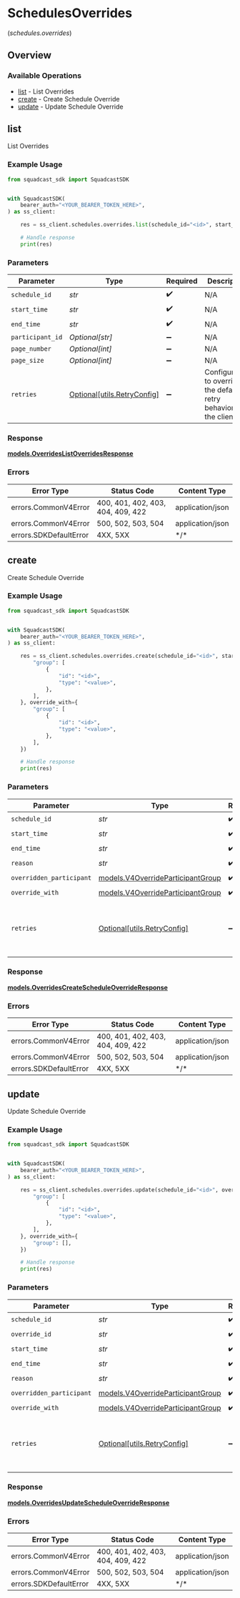 # SchedulesOverrides
(*schedules.overrides*)

## Overview

### Available Operations

* [list](#list) - List Overrides
* [create](#create) - Create Schedule Override
* [update](#update) - Update Schedule Override

## list

List Overrides

### Example Usage

<!-- UsageSnippet language="python" operationID="Overrides_listOverrides" method="get" path="/v4/schedules/{scheduleID}/overrides" -->
```python
from squadcast_sdk import SquadcastSDK


with SquadcastSDK(
    bearer_auth="<YOUR_BEARER_TOKEN_HERE>",
) as ss_client:

    res = ss_client.schedules.overrides.list(schedule_id="<id>", start_time="<value>", end_time="<value>")

    # Handle response
    print(res)

```

### Parameters

| Parameter                                                           | Type                                                                | Required                                                            | Description                                                         |
| ------------------------------------------------------------------- | ------------------------------------------------------------------- | ------------------------------------------------------------------- | ------------------------------------------------------------------- |
| `schedule_id`                                                       | *str*                                                               | :heavy_check_mark:                                                  | N/A                                                                 |
| `start_time`                                                        | *str*                                                               | :heavy_check_mark:                                                  | N/A                                                                 |
| `end_time`                                                          | *str*                                                               | :heavy_check_mark:                                                  | N/A                                                                 |
| `participant_id`                                                    | *Optional[str]*                                                     | :heavy_minus_sign:                                                  | N/A                                                                 |
| `page_number`                                                       | *Optional[int]*                                                     | :heavy_minus_sign:                                                  | N/A                                                                 |
| `page_size`                                                         | *Optional[int]*                                                     | :heavy_minus_sign:                                                  | N/A                                                                 |
| `retries`                                                           | [Optional[utils.RetryConfig]](../../models/utils/retryconfig.md)    | :heavy_minus_sign:                                                  | Configuration to override the default retry behavior of the client. |

### Response

**[models.OverridesListOverridesResponse](../../models/overrideslistoverridesresponse.md)**

### Errors

| Error Type                        | Status Code                       | Content Type                      |
| --------------------------------- | --------------------------------- | --------------------------------- |
| errors.CommonV4Error              | 400, 401, 402, 403, 404, 409, 422 | application/json                  |
| errors.CommonV4Error              | 500, 502, 503, 504                | application/json                  |
| errors.SDKDefaultError            | 4XX, 5XX                          | \*/\*                             |

## create

Create Schedule Override

### Example Usage

<!-- UsageSnippet language="python" operationID="Overrides_createScheduleOverride" method="post" path="/v4/schedules/{scheduleID}/overrides" -->
```python
from squadcast_sdk import SquadcastSDK


with SquadcastSDK(
    bearer_auth="<YOUR_BEARER_TOKEN_HERE>",
) as ss_client:

    res = ss_client.schedules.overrides.create(schedule_id="<id>", start_time="<value>", end_time="<value>", reason="<value>", overridden_participant={
        "group": [
            {
                "id": "<id>",
                "type": "<value>",
            },
        ],
    }, override_with={
        "group": [
            {
                "id": "<id>",
                "type": "<value>",
            },
        ],
    })

    # Handle response
    print(res)

```

### Parameters

| Parameter                                                                       | Type                                                                            | Required                                                                        | Description                                                                     |
| ------------------------------------------------------------------------------- | ------------------------------------------------------------------------------- | ------------------------------------------------------------------------------- | ------------------------------------------------------------------------------- |
| `schedule_id`                                                                   | *str*                                                                           | :heavy_check_mark:                                                              | N/A                                                                             |
| `start_time`                                                                    | *str*                                                                           | :heavy_check_mark:                                                              | N/A                                                                             |
| `end_time`                                                                      | *str*                                                                           | :heavy_check_mark:                                                              | N/A                                                                             |
| `reason`                                                                        | *str*                                                                           | :heavy_check_mark:                                                              | N/A                                                                             |
| `overridden_participant`                                                        | [models.V4OverrideParticipantGroup](../../models/v4overrideparticipantgroup.md) | :heavy_check_mark:                                                              | N/A                                                                             |
| `override_with`                                                                 | [models.V4OverrideParticipantGroup](../../models/v4overrideparticipantgroup.md) | :heavy_check_mark:                                                              | N/A                                                                             |
| `retries`                                                                       | [Optional[utils.RetryConfig]](../../models/utils/retryconfig.md)                | :heavy_minus_sign:                                                              | Configuration to override the default retry behavior of the client.             |

### Response

**[models.OverridesCreateScheduleOverrideResponse](../../models/overridescreatescheduleoverrideresponse.md)**

### Errors

| Error Type                        | Status Code                       | Content Type                      |
| --------------------------------- | --------------------------------- | --------------------------------- |
| errors.CommonV4Error              | 400, 401, 402, 403, 404, 409, 422 | application/json                  |
| errors.CommonV4Error              | 500, 502, 503, 504                | application/json                  |
| errors.SDKDefaultError            | 4XX, 5XX                          | \*/\*                             |

## update

Update Schedule Override

### Example Usage

<!-- UsageSnippet language="python" operationID="Overrides_updateScheduleOverride" method="put" path="/v4/schedules/{scheduleID}/overrides/{overrideID}" -->
```python
from squadcast_sdk import SquadcastSDK


with SquadcastSDK(
    bearer_auth="<YOUR_BEARER_TOKEN_HERE>",
) as ss_client:

    res = ss_client.schedules.overrides.update(schedule_id="<id>", override_id="<id>", start_time="<value>", end_time="<value>", reason="<value>", overridden_participant={
        "group": [
            {
                "id": "<id>",
                "type": "<value>",
            },
        ],
    }, override_with={
        "group": [],
    })

    # Handle response
    print(res)

```

### Parameters

| Parameter                                                                       | Type                                                                            | Required                                                                        | Description                                                                     |
| ------------------------------------------------------------------------------- | ------------------------------------------------------------------------------- | ------------------------------------------------------------------------------- | ------------------------------------------------------------------------------- |
| `schedule_id`                                                                   | *str*                                                                           | :heavy_check_mark:                                                              | N/A                                                                             |
| `override_id`                                                                   | *str*                                                                           | :heavy_check_mark:                                                              | N/A                                                                             |
| `start_time`                                                                    | *str*                                                                           | :heavy_check_mark:                                                              | N/A                                                                             |
| `end_time`                                                                      | *str*                                                                           | :heavy_check_mark:                                                              | N/A                                                                             |
| `reason`                                                                        | *str*                                                                           | :heavy_check_mark:                                                              | N/A                                                                             |
| `overridden_participant`                                                        | [models.V4OverrideParticipantGroup](../../models/v4overrideparticipantgroup.md) | :heavy_check_mark:                                                              | N/A                                                                             |
| `override_with`                                                                 | [models.V4OverrideParticipantGroup](../../models/v4overrideparticipantgroup.md) | :heavy_check_mark:                                                              | N/A                                                                             |
| `retries`                                                                       | [Optional[utils.RetryConfig]](../../models/utils/retryconfig.md)                | :heavy_minus_sign:                                                              | Configuration to override the default retry behavior of the client.             |

### Response

**[models.OverridesUpdateScheduleOverrideResponse](../../models/overridesupdatescheduleoverrideresponse.md)**

### Errors

| Error Type                        | Status Code                       | Content Type                      |
| --------------------------------- | --------------------------------- | --------------------------------- |
| errors.CommonV4Error              | 400, 401, 402, 403, 404, 409, 422 | application/json                  |
| errors.CommonV4Error              | 500, 502, 503, 504                | application/json                  |
| errors.SDKDefaultError            | 4XX, 5XX                          | \*/\*                             |